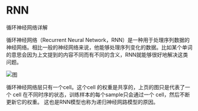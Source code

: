 # RNN
循环神经网络详解

循环神经网络（Recurrent Neural Network，RNN）是一种用于处理序列数据的神经网络。相比一般的神经网络来说，他能够处理序列变化的数据。比如某个单词的意思会因为上文提到的内容不同而有不同的含义，RNN就能够很好地解决这类问题。

![图](https://pic3.zhimg.com/v2-4aae3943ad14c7b2e9d73ce47dcbbbae_r.jpg)

循环神经网络层只有一个cell。这个cell 的权重是共享的，上页的图只是代表了一个 cell 在不同时序的状态，训练样本的每个sample只会通过一个 cell，然后不断更新它的权重。
这也是RNN模型也称为递归神经网路模型的原因。

